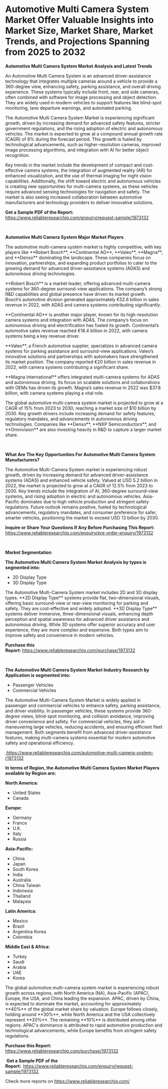 <p><h1>Automotive Multi Camera System Market Offer Valuable Insights into Market Size, Market Share, Market Trends, and Projections Spanning from 2025 to 2032</h1></p><p><strong>Automotive Multi Camera System Market Analysis and Latest Trends</strong></p>
<p><p>An Automotive Multi Camera System is an advanced driver-assistance technology that integrates multiple cameras around a vehicle to provide a 360-degree view, enhancing safety, parking assistance, and overall driving experience. These systems typically include front, rear, and side cameras, often combined with software for image processing and object detection. They are widely used in modern vehicles to support features like blind-spot monitoring, lane departure warnings, and automated parking.</p><p>The Automotive Multi Camera System Market is experiencing significant growth, driven by increasing demand for advanced safety features, stricter government regulations, and the rising adoption of electric and autonomous vehicles. The market is expected to grow at a compound annual growth rate (CAGR) of 8% during the forecast period. This growth is fueled by technological advancements, such as higher-resolution cameras, improved image processing algorithms, and integration with AI for better object recognition.</p><p>Key trends in the market include the development of compact and cost-effective camera systems, the integration of augmented reality (AR) for enhanced visualization, and the use of thermal imaging for night vision capabilities. Additionally, the shift toward electric and autonomous vehicles is creating new opportunities for multi-camera systems, as these vehicles require advanced sensing technologies for navigation and safety. The market is also seeing increased collaboration between automotive manufacturers and technology providers to deliver innovative solutions.</p></p>
<p><strong>Get a Sample PDF of the Report:&nbsp;</strong> <a href="https://www.reliableresearchiq.com/enquiry/request-sample/1973132?utm_campaign=103&utm_medium=2&utm_source=Github&utm_content=ia&utm_term=22012025&utm_id=automotive-multi-camera-system">https://www.reliableresearchiq.com/enquiry/request-sample/1973132</a></p>
<p>&nbsp;</p>
<p><strong>Automotive Multi Camera System Major Market Players</strong></p>
<p><p>The automotive multi-camera system market is highly competitive, with key players like **Robert Bosch**, **Continental AG**, **Valeo**, **Magna**, and **Denso** dominating the landscape. These companies focus on innovation, partnerships, and expanding product portfolios to cater to the growing demand for advanced driver-assistance systems (ADAS) and autonomous driving technologies.</p><p>**Robert Bosch** is a market leader, offering advanced multi-camera systems for 360-degree surround-view applications. The company’s strong R&D capabilities and global presence have driven its market growth. Bosch’s automotive division generated approximately €52.6 billion in sales revenue in 2022, with ADAS and camera systems contributing significantly.</p><p>**Continental AG** is another major player, known for its high-resolution camera systems and integration with ADAS. The company’s focus on autonomous driving and electrification has fueled its growth. Continental’s automotive sales revenue reached €18.4 billion in 2022, with camera systems being a key revenue driver.</p><p>**Valeo**, a French automotive supplier, specializes in advanced camera systems for parking assistance and surround-view applications. Valeo’s innovative solutions and partnerships with automakers have strengthened its market position. The company reported €20 billion in sales revenue in 2022, with camera systems contributing a significant share.</p><p>**Magna International** offers integrated multi-camera systems for ADAS and autonomous driving. Its focus on scalable solutions and collaborations with OEMs has driven its growth. Magna’s sales revenue in 2022 was $37.8 billion, with camera systems playing a vital role.</p><p>The global automotive multi-camera system market is projected to grow at a CAGR of 15% from 2023 to 2030, reaching a market size of $10 billion by 2030. Key growth drivers include increasing demand for safety features, regulatory mandates, and advancements in autonomous driving technologies. Companies like **Denso**, **NXP Semiconductors**, and **Omnivision** are also investing heavily in R&D to capture a larger market share.</p></p>
<p>&nbsp;</p>
<p><strong>What Are The Key Opportunities For Automotive Multi Camera System Manufacturers?</strong></p>
<p><p>The Automotive Multi-Camera System market is experiencing robust growth, driven by increasing demand for advanced driver-assistance systems (ADAS) and enhanced vehicle safety. Valued at USD 5.2 billion in 2022, the market is projected to grow at a CAGR of 12.5% from 2023 to 2030. Key trends include the integration of AI, 360-degree surround-view systems, and rising adoption in electric and autonomous vehicles. Asia-Pacific dominates due to high vehicle production and stringent safety regulations. Future outlook remains positive, fueled by technological advancements, regulatory mandates, and consumer preference for safer, smarter vehicles, positioning the market to exceed USD 13 billion by 2030.</p></p>
<p><strong>Inquire or Share Your Questions If Any Before Purchasing This Report:</strong> <a href="https://www.reliableresearchiq.com/enquiry/pre-order-enquiry/1973132?utm_campaign=103&utm_medium=2&utm_source=Github&utm_content=ia&utm_term=22012025&utm_id=automotive-multi-camera-system">https://www.reliableresearchiq.com/enquiry/pre-order-enquiry/1973132</a></p>
<p>&nbsp;</p>
<p><strong>Market Segmentation</strong></p>
<p><strong>The Automotive Multi Camera System Market Analysis by types is segmented into:</strong></p>
<p><ul><li>2D Display Type</li><li>3D Display Type</li></ul></p>
<p><p>The Automotive Multi-Camera System market includes 2D and 3D display types. **2D Display Type** systems provide flat, two-dimensional visuals, offering basic surround-view or rear-view monitoring for parking and safety. They are cost-effective and widely adopted. **3D Display Type** systems deliver immersive, three-dimensional visuals, enhancing depth perception and spatial awareness for advanced driver assistance and autonomous driving. While 3D systems offer superior accuracy and user experience, they are more complex and expensive. Both types aim to improve safety and convenience in modern vehicles.</p></p>
<p><strong>Purchase this Report:&nbsp;</strong><a href="https://www.reliableresearchiq.com/purchase/1973132?utm_campaign=103&utm_medium=2&utm_source=Github&utm_content=ia&utm_term=22012025&utm_id=automotive-multi-camera-system">https://www.reliableresearchiq.com/purchase/1973132</a></p>
<p>&nbsp;</p>
<p><strong>The Automotive Multi Camera System Market Industry Research by Application is segmented into:</strong></p>
<p><ul><li>Passenger Vehicles</li><li>Commercial Vehicles</li></ul></p>
<p><p>The Automotive Multi-Camera System Market is widely applied in passenger and commercial vehicles to enhance safety, parking assistance, and driver visibility. In passenger vehicles, these systems provide 360-degree views, blind-spot monitoring, and collision avoidance, improving driver convenience and safety. For commercial vehicles, they aid in maneuvering large vehicles, reducing accidents, and ensuring efficient fleet management. Both segments benefit from advanced driver-assistance features, making multi-camera systems essential for modern automotive safety and operational efficiency.</p></p>
<p><a href="https://www.reliableresearchiq.com/automotive-multi-camera-system-r1973132?utm_campaign=103&utm_medium=2&utm_source=Github&utm_content=ia&utm_term=22012025&utm_id=automotive-multi-camera-system">&nbsp;https://www.reliableresearchiq.com/automotive-multi-camera-system-r1973132</a></p>
<p><strong>In terms of Region, the Automotive Multi Camera System Market Players available by Region are:</strong></p>
<p>
    <p> <strong> North America: </strong>
        <ul>
            <li>United States</li>
            <li>Canada</li>
        </ul>
        </p> 
    <p> <strong> Europe: </strong>
        <ul>
            <li>Germany</li>
            <li>France</li>
            <li>U.K.</li>
            <li>Italy</li>
            <li>Russia</li>
        </ul>
        </p> 
    <p> <strong> Asia-Pacific: </strong>
        <ul>
            <li>China</li>
            <li>Japan</li>
            <li>South Korea</li>
            <li>India</li>
            <li>Australia</li>
            <li>China Taiwan</li>
            <li>Indonesia</li>
            <li>Thailand</li>
            <li>Malaysia</li>
        </ul>
        </p> 
    <p> <strong> Latin America: </strong>
        <ul>
            <li>Mexico</li>
            <li>Brazil</li>
            <li>Argentina Korea</li>
            <li>Colombia</li>
        </ul>
        </p> 
    <p> <strong> Middle East & Africa: </strong>
        <ul>
            <li>Turkey</li>
            <li>Saudi</li>
            <li>Arabia</li>
            <li>UAE</li>
            <li>Korea</li>
        </ul>
    </p>
    </p>
<p><p>The global automotive multi-camera system market is experiencing robust growth across regions, with North America (NA), Asia-Pacific (APAC), Europe, the USA, and China leading the expansion. APAC, driven by China, is expected to dominate the market, accounting for approximately **40%** of the global market share by valuation. Europe follows closely, holding around **30%**, while North America and the USA collectively represent **20%**. The remaining **10%** is distributed among other regions. APAC's dominance is attributed to rapid automotive production and technological advancements, while Europe benefits from stringent safety regulations.</p></p>
<p><strong>Purchase this Report: </strong><a href="https://www.reliableresearchiq.com/purchase/1973132?utm_campaign=103&utm_medium=2&utm_source=Github&utm_content=ia&utm_term=22012025&utm_id=automotive-multi-camera-system">https://www.reliableresearchiq.com/purchase/1973132</a></p>
<p>&nbsp;<strong>Get a Sample PDF of the Report:&nbsp;&nbsp;</strong><a href="https://www.reliableresearchiq.com/enquiry/request-sample/1973132?utm_campaign=103&utm_medium=2&utm_source=Github&utm_content=ia&utm_term=22012025&utm_id=automotive-multi-camera-system">https://www.reliableresearchiq.com/enquiry/request-sample/1973132</a></p>
<p><strong></strong></p>
<p>Check more reports on <a href="https://www.reliableresearchiq.com/?utm_campaign=103&utm_medium=2&utm_source=Github&utm_content=ia&utm_term=22012025&utm_id=automotive-multi-camera-system">https://www.reliableresearchiq.com/</a></p>